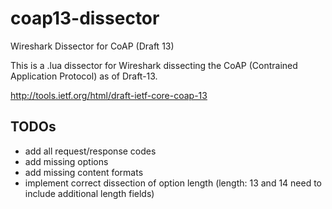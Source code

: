 coap13-dissector
================

Wireshark Dissector for CoAP (Draft 13)

This is a .lua dissector for Wireshark dissecting the CoAP (Contrained Application Protocol) as of Draft-13.

http://tools.ietf.org/html/draft-ietf-core-coap-13

TODOs
----------------

* add all request/response codes
* add missing options 
* add missing content formats
* implement correct dissection of option length (length: 13 and 14 need to include additional length fields)

